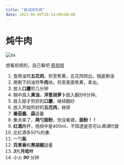 ```yaml
---
title: "尝试炖牛肉"
date: 2022-04-02T18:14:09+08:00
---
```


# 炖牛肉

![ss](https://i.ytimg.com/vi/M4tZkTelAlk/hqdefault.jpg?sqp=-oaymwEjCNACELwBSFryq4qpAxUIARUAAAAAGAElAADIQj0AgKJDeAE=&rs=AOn4CLAT8PlxIuQDYrH7TDgyUUAynGeJlQ)

想看视频的，自己看吧
[原视频](https://www.youtube.com/watch?v=tBk6hIL2AIs)

1. 食用油煎**五花肉**，煎至焦黄，五花肉捞出，锅底剩油
2. 用剩下的油煎**牛肉**块，煎至表面焦黄，拿出。
3. 放入**口蘑**煎几分钟
4. 锅中放入**黄油**，**洋葱胡萝卜**放入翻炒6分钟。
5. 放入刚才煎好的**口蘑**，继续翻炒
6. 放入开始煎好的**五花肉**，继续
7. **番茄酱**、**蒜**适量
8. 重点来了，**两勺面粉**，你没看错，**面粉！！**
9. **红酒**两杯，视频中是400ml，不知道是否可以*黄酒*代替
10. 比红酒多50%的**水**
11. 一勺**盐**
12. **百里香**和**黑胡椒**适量
13. ***3***片**月桂叶**
14. 小火 ***90*** 分钟
